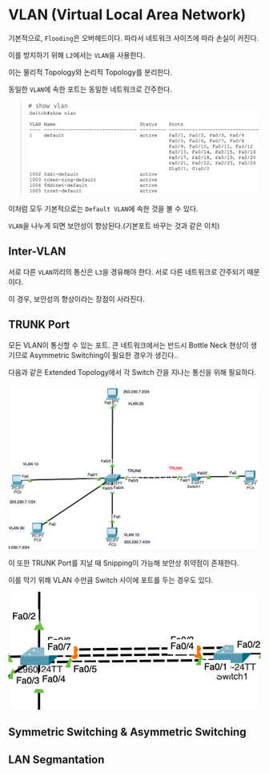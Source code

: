 # VLAN (Virtual Local Area Network)

기본적으로, `Flooding`은 오버헤드이다. 따라서 네트워크 사이즈에 따라 손실이 커진다.

이를 방지하기 위해 `L2`에서는 `VLAN`을 사용한다.

이는 물리적 Topology와 논리적 Topology를 분리한다.

동일한 `VLAN`에 속한 포트는 동일한 네트워크로 간주한다.

> `# show vlan`
![alt text](image.png)

이처럼 모두 기본적으로는 `Default VLAN`에 속한 것을 볼 수 있다.

`VLAN`을 나누게 되면 보안성이 향상된다.(기본포트 바꾸는 것과 같은 이치)

## Inter-VLAN

서로 다른 `VLAN`끼리의 통신은 `L3`을 경유해야 한다.
서로 다른 네트워크로 간주되기 때문이다.

이 경우, 보안성의 향상이라는 장점이 사라진다.

## TRUNK Port

모든 VLAN이 통신할 수 있는 포트.
큰 네트워크에서는 반드시 Bottle Neck 현상이 생기므로
Asymmetric Switching이 필요한 경우가 생긴다..

다음과 같은 Extended Topology에서 각 Switch 간을 지나는 통신을 위해 필요하다.

![alt text](image-1.png)

이 또한 TRUNK Port를 지날 때 Snipping이 가능해 보안상 취약점이 존재한다.

이를 막기 위해 VLAN 수만큼 Switch 사이에 포트를 두는 경우도 있다.

![alt text](image-2.png)

## Symmetric Switching & Asymmetric Switching

## LAN Segmantation
